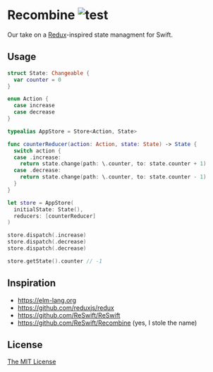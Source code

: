 # Recombine ![test](https://github.com/yodeltalk/recombine/actions/workflows/test.yml/badge.svg)

Our take on a [Redux](https://github.com/reduxjs/redux)-inspired state managment for Swift.

## Usage

```swift
struct State: Changeable {
  var counter = 0
}

enum Action {
  case increase
  case decrease
}

typealias AppStore = Store<Action, State>

func counterReducer(action: Action, state: State) -> State {
  switch action {
  case .increase:
    return state.change(path: \.counter, to: state.counter + 1)
  case .decrease:
    return state.change(path: \.counter, to: state.counter - 1)
  }
}

let store = AppStore(
  initialState: State(),
  reducers: [counterReducer]
)

store.dispatch(.increase)
store.dispatch(.decrease)
store.dispatch(.decrease)

store.getState().counter // -1
```

## Inspiration

- https://elm-lang.org
- https://github.com/reduxjs/redux
- https://github.com/ReSwift/ReSwift
- https://github.com/ReSwift/Recombine (yes, I stole the name)

## License

[The MIT License](./LICENSE)
